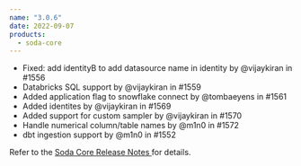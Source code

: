 ```yaml
---
name: "3.0.6"
date: 2022-09-07
products:
  - soda-core
---
```


* Fixed: add identityB to add datasource name in identity by @vijaykiran in #1556
* Databricks SQL support by @vijaykiran in #1559
* Added application flag to snowflake connect by @tombaeyens in #1561
* Added identites by @vijaykiran in #1569
* Added support for custom sampler by @vijaykiran in #1570
* Handle numerical column/table names by @m1n0 in #1572
* dbt ingestion support by @m1n0 in #1552

Refer to the <a href="https://github.com/sodadata/soda-core/releases" target="_blank">Soda Core Release Notes </a> for details.